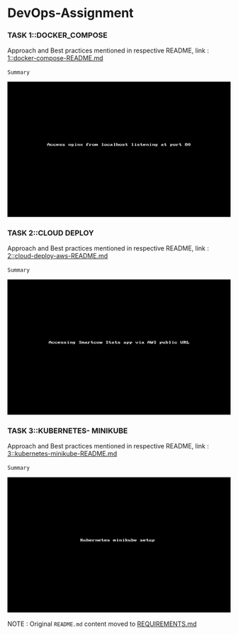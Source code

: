 # **DevOps-Assignment**

### **TASK 1::DOCKER_COMPOSE** 

Approach and Best practices mentioned in respective README, link :
[1::docker-compose-README.md](./1::docker-compose/README.md)

`Summary` 
    
![](./img/1-validate-localhost.gif)


### **TASK 2::CLOUD DEPLOY**

Approach and Best practices mentioned in respective README, link :
[2::cloud-deploy-aws-README.md](./2::cloud-deploy/README.md)

`Summary` 
    
![](./img/2-access-public-url.gif)

### **TASK 3::KUBERNETES- MINIKUBE**

Approach and Best practices mentioned in respective README, link :
[3::kubernetes-minikube-README.md](./3::kubernetes/README.md)

`Summary` 
    
![](./img/3-access-ingress.gif)

NOTE : Original `README.md` content moved to [REQUIREMENTS.md](./REQUIREMENTS.md)